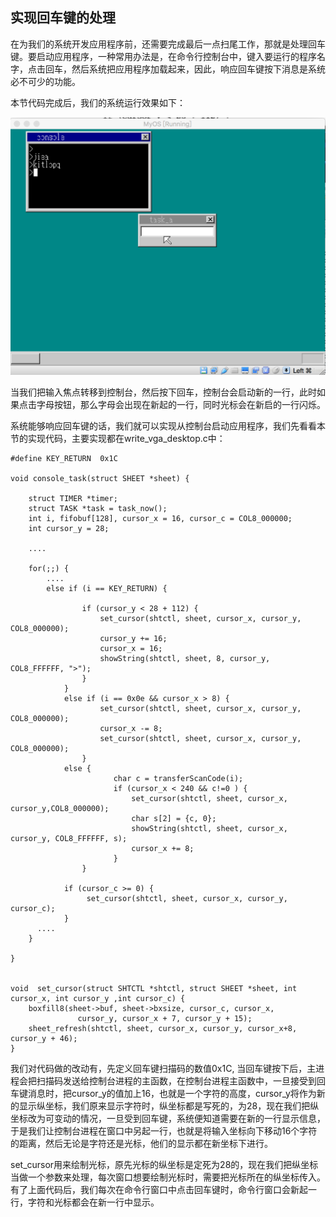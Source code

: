 ## 实现回车键的处理



在为我们的系统开发应用程序前，还需要完成最后一点扫尾工作，那就是处理回车键。要启动应用程序，一种常用办法是，在命令行控制台中，键入要运行的程序名字，点击回车，然后系统把应用程序加载起来，因此，响应回车键按下消息是系统必不可少的功能。

本节代码完成后，我们的系统运行效果如下：

![](img/20170306104424162.png)



当我们把输入焦点转移到控制台，然后按下回车，控制台会启动新的一行，此时如果点击字母按钮，那么字母会出现在新起的一行，同时光标会在新启的一行闪烁。

系统能够响应回车键的话，我们就可以实现从控制台启动应用程序，我们先看看本节的实现代码，主要实现都在write_vga_desktop.c中：

```
#define KEY_RETURN  0x1C

void console_task(struct SHEET *sheet) {

    struct TIMER *timer;
    struct TASK *task = task_now();
    int i, fifobuf[128], cursor_x = 16, cursor_c = COL8_000000;
    int cursor_y = 28;

    ....

    for(;;) {
        ....
        else if (i == KEY_RETURN) {

                if (cursor_y < 28 + 112) {
                    set_cursor(shtctl, sheet, cursor_x, cursor_y, COL8_000000);
                    cursor_y += 16;
                    cursor_x = 16;
                    showString(shtctl, sheet, 8, cursor_y, COL8_FFFFFF, ">");
                }
            }
            else if (i == 0x0e && cursor_x > 8) {
                    set_cursor(shtctl, sheet, cursor_x, cursor_y, COL8_000000);
                    cursor_x -= 8;
                    set_cursor(shtctl, sheet, cursor_x, cursor_y, COL8_000000); 
                } 
            else {
                       char c = transferScanCode(i);
                       if (cursor_x < 240 && c!=0 ) {
                           set_cursor(shtctl, sheet, cursor_x, cursor_y,COL8_000000);
                           char s[2] = {c, 0};
                           showString(shtctl, sheet, cursor_x, cursor_y, COL8_FFFFFF, s);
                           cursor_x += 8;
                       }
                }

            if (cursor_c >= 0) {
                 set_cursor(shtctl, sheet, cursor_x, cursor_y, cursor_c);
            } 
      ....
    }

}


void  set_cursor(struct SHTCTL *shtctl, struct SHEET *sheet, int cursor_x, int cursor_y ,int cursor_c) {
    boxfill8(sheet->buf, sheet->bxsize, cursor_c, cursor_x,
               cursor_y, cursor_x + 7, cursor_y + 15);
    sheet_refresh(shtctl, sheet, cursor_x, cursor_y, cursor_x+8, cursor_y + 46);
}

```

我们对代码做的改动有，先定义回车键扫描码的数值0x1C, 当回车键按下后，主进程会把扫描码发送给控制台进程的主函数，在控制台进程主函数中，一旦接受到回车键消息时，把cursor_y的值加上16，也就是一个字符的高度，cursor_y将作为新的显示纵坐标，我们原来显示字符时，纵坐标都是写死的，为28，现在我们把纵坐标改为可变动的情况，一旦受到回车键，系统便知道需要在新的一行显示信息，于是我们让控制台进程在窗口中另起一行，也就是将输入坐标向下移动16个字符的距离，然后无论是字符还是光标，他们的显示都在新坐标下进行。

set_cursor用来绘制光标，原先光标的纵坐标是定死为28的，现在我们把纵坐标当做一个参数来处理，每次窗口想要绘制光标时，需要把光标所在的纵坐标传入。有了上面代码后，我们每次在命令行窗口中点击回车键时，命令行窗口会新起一行，字符和光标都会在新一行中显示。

